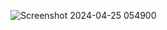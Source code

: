 ![Screenshot 2024-04-25 054900](https://github.com/VinayD1382/Resturent-Billing-JAVA/assets/114236808/e10487c2-2c2e-4054-bc7b-564b8063a07d)
